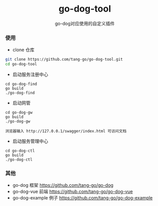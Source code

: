 <h1 align="center">go-dog-tool</h1>
<div align="center">
go-dog对应使用的自定义插件
</div>

### 使用

- clone 仓库
```bash
git clone https://github.com/tang-go/go-dog-tool.git
cd go-dog-tool
```

- 启动服务注册中心
```
cd go-dog-find
go build
./go-dog-find
```

- 启动网管
```
cd go-dog-gw
go build
./go-dog-gw

浏览器输入 http://127.0.0.1/swagger/index.html 可访问文档
```

- 启动服务管理中心
```
cd go-dog-ctl
go build
./go-dog-ctl
```


### 其他

- go-dog 框架 https://github.com/tang-go/go-dog
- go-dog-vue 前端 https://github.com/tang-go/go-dog-vue
- go-dog-example 例子 https://github.com/tang-go/go-dog-example
